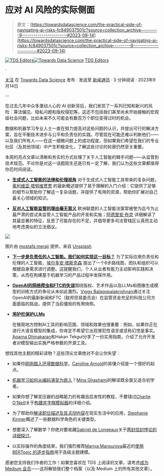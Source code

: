 # 应对 AI 风险的实际侧面

> 原文：[https://towardsdatascience.com/the-practical-side-of-navigating-ai-risks-fc849037501c?source=collection_archive---------9-----------------------#2023-09-14](https://towardsdatascience.com/the-practical-side-of-navigating-ai-risks-fc849037501c?source=collection_archive---------9-----------------------#2023-09-14)

[](https://towardsdatascience.medium.com/?source=post_page-----fc849037501c--------------------------------)[![TDS Editors](../Images/4b2d1beaf4f6dcf024ffa6535de3b794.png)](https://towardsdatascience.medium.com/?source=post_page-----fc849037501c--------------------------------)[](https://towardsdatascience.com/?source=post_page-----fc849037501c--------------------------------)[![Towards Data Science](../Images/a6ff2676ffcc0c7aad8aaf1d79379785.png)](https://towardsdatascience.com/?source=post_page-----fc849037501c--------------------------------) [TDS Editors](https://towardsdatascience.medium.com/?source=post_page-----fc849037501c--------------------------------)

·

[关注](https://medium.com/m/signin?actionUrl=https%3A%2F%2Fmedium.com%2F_%2Fsubscribe%2Fuser%2F7e12c71dfa81&operation=register&redirect=https%3A%2F%2Ftowardsdatascience.com%2Fthe-practical-side-of-navigating-ai-risks-fc849037501c&user=TDS+Editors&userId=7e12c71dfa81&source=post_page-7e12c71dfa81----fc849037501c---------------------post_header-----------) 在 [Towards Data Science](https://towardsdatascience.com/?source=post_page-----fc849037501c--------------------------------) 发布 · 发送至 [新闻通讯](/newsletter?source=post_page-----fc849037501c--------------------------------) · 3 分钟阅读 · 2023年9月14日 [](https://medium.com/m/signin?actionUrl=https%3A%2F%2Fmedium.com%2F_%2Fvote%2Ftowards-data-science%2Ffc849037501c&operation=register&redirect=https%3A%2F%2Ftowardsdatascience.com%2Fthe-practical-side-of-navigating-ai-risks-fc849037501c&user=TDS+Editors&userId=7e12c71dfa81&source=-----fc849037501c---------------------clap_footer-----------)

--

[](https://medium.com/m/signin?actionUrl=https%3A%2F%2Fmedium.com%2F_%2Fbookmark%2Fp%2Ffc849037501c&operation=register&redirect=https%3A%2F%2Ftowardsdatascience.com%2Fthe-practical-side-of-navigating-ai-risks-fc849037501c&source=-----fc849037501c---------------------bookmark_footer-----------)

在过去几年中众多激动人心的 AI 创新背后，我们发现了一系列已知和新兴的风险：算法偏见、隐私问题和版权侵犯等。这还不包括我们甚至尚未开始接触的宏观级社会问题，比如未来不久可能会有数百万个职位变得过时的机会。

数据和机器学习专业人士一直在努力提高对这些问题的认识，并提出可行的解决方案，旨在平衡技术进步与公平和负责任的实践。尽管现在可能还难以判断他们——以及我们所有人——在这一细微问题上的成功程度，但如果我们希望在我们的专业社区（及其他领域）中产生积极变化，了解这些讨论的轮廓仍然至关重要。

本周的亮点文章以清晰和务实的方式处理了关于人工智能的棘手问题——从监管到技术规范。不论你是对这一话题陌生还是已有一定了解，我们认为这些文章都值得你花时间阅读。

+   [**生成式人工智能的法律和伦理视角**](/legal-and-ethical-perspectives-on-generative-ai-5e7ba2308469) 对于生成式人工智能工具带来的复杂问题，[奥利维亚·塔努维贾贾](https://medium.com/u/f43d6dd597?source=post_page-----fc849037501c--------------------------------) 的最新概述提供了易于理解的入门介绍：它提供了足够的细节以帮助你了解这一复杂话题，并提供了有用的资源，帮助你扩展对自己最关心领域的知识。

+   [**反对人工智能监管的理由毫无意义**](/the-case-against-ai-regulation-makes-no-sense-a6b5a9ca2b28) 欧洲联盟的人工智能法案常被誉为迄今为止最严肃的尝试来监管人工智能产品的开发和实施；[阿德里安·布克](https://medium.com/u/cf2e6aecb281?source=post_page-----fc849037501c--------------------------------) 详细解读了其最显著的特征，反思了可能存在的不足，并倡导更多司法管辖区认真而主动地考虑类似的立法倡议。

![](../Images/6e27a4b065039e507ebddafb6f5772f8.png)

图片由 [mostafa meraji](https://unsplash.com/@mostafa_meraji?utm_source=medium&utm_medium=referral) 提供，来自 [Unsplash](https://unsplash.com/?utm_source=medium&utm_medium=referral)

+   [**下一步是负责任的人工智能。我们如何实现这一目标？**](/the-next-step-is-responsible-ai-how-do-we-get-there-ecce929a1c03) 为了实际应用负责任和伦理的人工智能，[埃尔多安·塔斯克森](https://medium.com/u/4e636e2ef813?source=post_page-----fc849037501c--------------------------------) 提出了一个6步路线图，团队和组织可以根据自身需求进行调整。这提醒我们，个人从业者有能力主动影响实践和决策，从而在构建基于机器学习的产品过程中发挥作用。

+   [**OpenAI的网络爬虫和FTC的失误**](/openais-web-crawler-and-ftc-missteps-a14047f4ff69)围绕版权、艺术作品以及LLMs和图像生成模型的训练方式的争论从未如此激烈。[Viggy Balagopalakrishnan](https://medium.com/u/b3366eb9a0cf?source=post_page-----fc849037501c--------------------------------)通过关注OpenAI的最新新闻和FTC（联邦贸易委员会）在监管资金充足的科技公司方面面临的挑战，提供了当前僵局的有用快照。

+   [**用护栏保护LLMs**](/safeguarding-llms-with-guardrails-4f5d9f57cff2)

    在微观地方控制AI工具的影响范围、领域和效果也很重要：例如，如果你正在进行大语言模型的集成，你肯定不希望它出现冒犯性语言或坚称幻觉是事实。[Aparna Dhinakaran](https://medium.com/u/f32f85889f3a?source=post_page-----fc849037501c--------------------------------)和Hakan Tekgul分享了一份实用指南，介绍了允许开发者对模型输出实施严格参数的开源工具。

想找其他主题的精彩读物？这些顶尖文章绝对不会让你失望：

+   如果你[刚刚踏入环境数据科学](/environmental-data-science-an-introduction-127b4b3422dc)，[Caroline Arnold](https://medium.com/u/9367198e7a3c?source=post_page-----fc849037501c--------------------------------)的易懂介绍是一个很好的起点。

+   [机器学习如何从编码演变为嵌入](/from-encodings-to-embeddings-5b59bceef094)？[Mina Ghashami](https://medium.com/u/c99ed9ed7b9a?source=post_page-----fc849037501c--------------------------------)的解读既全面又适合初学者。

+   如果你想了解变压器的战略能力的有趣且启发性的教程，不要错过[Charlie O'Neill](https://medium.com/u/2742adff9d49?source=post_page-----fc849037501c--------------------------------)关于[构建井字棋模拟器](/can-transformers-learn-to-strategize-862770c996ea)的详细介绍。

+   为了帮助你[解读职位描述及其*实际*内容](/archetypes-of-the-data-scientist-role-1b078966fb2)在现实生活中的应用，[Stephanie Kirmer](https://medium.com/u/a8dc77209ef3?source=post_page-----fc849037501c--------------------------------)概述了一些数据科学角色的关键类型。

+   想要深入了解数学？你绝对要收藏[Gabriel de Longeaux](https://medium.com/u/99542e924b20?source=post_page-----fc849037501c--------------------------------)关于[两封信封悖论的详细探讨](/the-two-envelopes-problem-896f16e938b7)。

+   以实际操作的角度结束，我们强烈推荐[Mariya Mansurova](https://medium.com/u/15a29a4fc6ad?source=post_page-----fc849037501c--------------------------------)最近的[使用 BERTopic 的逐步指南](/topics-per-class-using-bertopic-252314f2640)用于高级主题建模。

感谢您支持我们作者的工作！如果您喜欢在 TDS 上阅读的文章，请考虑[成为 Medium 会员](https://bit.ly/tds-membership)——这将解锁我们整个档案（以及 Medium 上的所有其他文章）。
